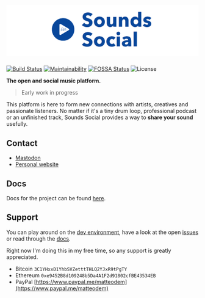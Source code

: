 # [![Sounds Social](docs/sound_social_logo.png)]()

[![Build Status](https://travis-ci.org/sounds-social/sounds-social.svg?branch=master)](https://travis-ci.org/sounds-social/sounds-social)
[![Maintainability](https://api.codeclimate.com/v1/badges/06896afa34c72f4e4fcc/maintainability)](https://codeclimate.com/github/matteodem/sounds-social/maintainability)
[![FOSSA Status](https://app.fossa.io/api/projects/git%2Bgithub.com%2Fmatteodem%2Fsounds-social.svg?type=shield)](https://app.fossa.io/projects/git%2Bgithub.com%2Fmatteodem%2Fsounds-social?ref=badge_shield)
![License](https://img.shields.io/github/license/matteodem/sounds-social.svg?type=shield)

**The open and social music platform.**

> Early work in progress

This platform is here to form new connections with artists, creatives and passionate listeners. No matter if it's a tiny drum loop, professional podcast or an unfinished track, Sounds Social provides a way to **share your sound** usefully. 

## Contact

* [Mastodon](https://mastodon.social/@matteodem)
* [Personal website](http://matteodem.ch/)

## Docs

Docs for the project can be found [here](./docs).

## Support

You can play around on the [dev environment](https://sounds-social-dev.surge.sh/), have a look at the open [issues](https://github.com/matteodem/sounds-social/issues) or read through the [docs](/docs).

Right now I'm doing this in my free time, so any support is greatly appreciated.

* Bitcoin `3C1YHxxD1YhbSVZetttTHLQ2YJxR9tPgTY`
* Ethereum `0xe9452B8d109248b5Da4A1F2d91802cfBE43534EB`
* PayPal [https://www.paypal.me/matteodem](https://www.paypal.me/matteodem)
